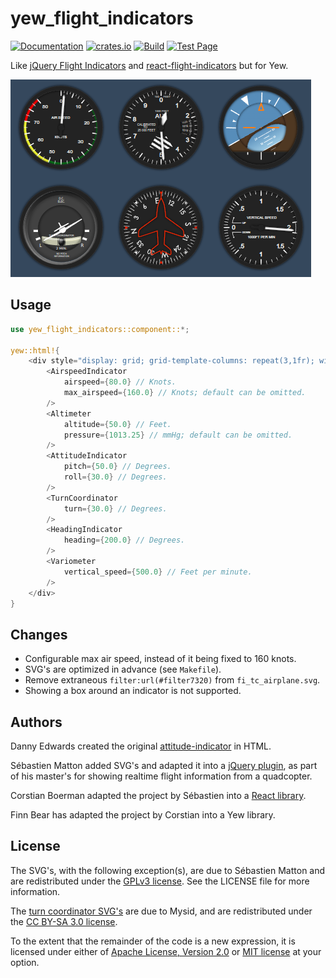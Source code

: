 # yew_flight_indicators

[![Documentation](https://docs.rs/yew_confetti/badge.svg)](https://docs.rs/yew_flight_indicators)
[![crates.io](https://img.shields.io/crates/v/yew_flight_indicators.svg)](https://crates.io/crates/yew_flight_indicators)
[![Build](https://github.com/finnbear/yew_flight_indicators/actions/workflows/build.yml/badge.svg)](https://github.com/finnbear/yew_flight_indicators/actions/workflows/build.yml) 
[![Test Page](https://img.shields.io/badge/Test-page-green)](https://finnbear.github.io/yew_flight_indicators/)

Like [jQuery Flight Indicators](https://github.com/sebmatton/jQuery-Flight-Indicators) and [react-flight-indicators](https://github.com/skyhop/react-flight-indicators) but for Yew.

![example](/example.png)

## Usage

```rust
use yew_flight_indicators::component::*;

yew::html!{
    <div style="display: grid; grid-template-columns: repeat(3,1fr); width: min-content;">
        <AirspeedIndicator
            airspeed={80.0} // Knots.
            max_airspeed={160.0} // Knots; default can be omitted.
        />
        <Altimeter
            altitude={50.0} // Feet.
            pressure={1013.25} // mmHg; default can be omitted.
        />
        <AttitudeIndicator
            pitch={50.0} // Degrees.
            roll={30.0} // Degrees.
        />
        <TurnCoordinator
            turn={30.0} // Degrees.
        />
        <HeadingIndicator
            heading={200.0} // Degrees.
        />
        <Variometer
            vertical_speed={500.0} // Feet per minute.
        />
    </div>
}
```

## Changes

- Configurable max air speed, instead of it being fixed to 160 knots.
- SVG's are optimized in advance (see `Makefile`).
- Remove extraneous `filter:url(#filter7320)` from `fi_tc_airplane.svg`.
- Showing a box around an indicator is not supported.

## Authors

Danny Edwards created the original [attitude-indicator](https://gitlab.com/DannyEdwards/attitude-indicator) in HTML.

Sébastien Matton added SVG's and adapted it into a [jQuery plugin](https://github.com/sebmatton/jQuery-Flight-Indicators), as part of his master's for showing realtime flight information from a quadcopter.

Corstian Boerman adapted the project by Sébastien into a [React library](https://github.com/skyhop/react-flight-indicators).

Finn Bear has adapted the project by Corstian into a Yew library.

## License

The SVG's, with the following exception(s), are due to Sébastien Matton and are redistributed under the [GPLv3 license](https://www.gnu.org/licenses/gpl-3.0.en.html#license-text). See the LICENSE file for more information.

The [turn coordinator SVG's](https://commons.wikimedia.org/wiki/File%3ATurn_coordinator.svg) are due to Mysid, and are redistributed under the [CC BY-SA 3.0 license](https://creativecommons.org/licenses/by-sa/3.0/deed.en).

To the extent that the remainder of the code is a new expression, it is licensed under either of [Apache License, Version 2.0](https://www.apache.org/licenses/LICENSE-2.0) or [MIT license](http://opensource.org/licenses/MIT) at your option.